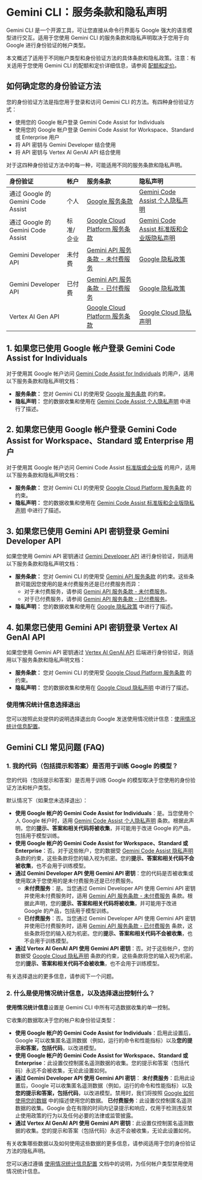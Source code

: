 # Gemini CLI：服务条款和隐私声明

Gemini CLI 是一个开源工具，可让您直接从命令行界面与 Google 强大的语言模型进行交互。适用于您使用 Gemini CLI 的服务条款和隐私声明取决于您用于向 Google 进行身份验证的帐户类型。

本文概述了适用于不同帐户类型和身份验证方法的具体条款和隐私政策。注意：有关适用于您使用 Gemini CLI 的配额和定价详细信息，请参阅 [配额和定价](./quota-and-pricing.md)。

## 如何确定您的身份验证方法

您的身份验证方法是指您用于登录和访问 Gemini CLI 的方法。有四种身份验证方式：

- 使用您的 Google 帐户登录 Gemini Code Assist for Individuals
- 使用您的 Google 帐户登录 Gemini Code Assist for Workspace、Standard 或 Enterprise 用户
- 将 API 密钥与 Gemini Developer 结合使用
- 将 API 密钥与 Vertex AI GenAI API 结合使用

对于这四种身份验证方法中的每一种，可能适用不同的服务条款和隐私声明。

| 身份验证                | 帐户             | 服务条款                                                                                        | 隐私声明                                                                                                                                                                                   |
| :---------------------------- | :------------------ | :------------------------------------------------------------------------------------------------------ | :----------------------------------------------------------------------------------------------------------------------------------------------------------------------------------------------- |
| 通过 Google 的 Gemini Code Assist | 个人          | [Google 服务条款](https://policies.google.com/terms?hl=en-US)                                   | [Gemini Code Assist 个人隐私声明](https://developers.google.com/gemini-code-assist/resources/privacy-notice-gemini-code-assist-individuals)                                    |
| 通过 Google 的 Gemini Code Assist | 标准/企业 | [Google Cloud Platform 服务条款](https://cloud.google.com/terms)                                | [Gemini Code Assist 标准版和企业版隐私声明](https://cloud.google.com/gemini/docs/codeassist/security-privacy-compliance#standard_and_enterprise_data_protection_and_privacy) |
| Gemini Developer API          | 未付费              | [Gemini API 服务条款 - 未付费服务](https://ai.google.dev/gemini-api/terms#unpaid-services) | [Google 隐私政策](https://policies.google.com/privacy)                                                                                                                                     |
| Gemini Developer API          | 已付费                | [Gemini API 服务条款 - 已付费服务](https://ai.google.dev/gemini-api/terms#paid-services)     | [Google 隐私政策](https://policies.google.com/privacy)                                                                                                                                     |
| Vertex AI Gen API             |                     | [Google Cloud Platform 服务条款](https://cloud.google.com/terms/service-terms/)                    | [Google Cloud 隐私声明](https://cloud.google.com/terms/cloud-privacy-notice)                                                                                                               |

## 1. 如果您已使用 Google 帐户登录 Gemini Code Assist for Individuals

对于使用其 Google 帐户访问 [Gemini Code Assist for Individuals](https://developers.google.com/gemini-code-assist/docs/overview#supported-features-gca) 的用户，适用以下服务条款和隐私声明文档：

- **服务条款：** 您对 Gemini CLI 的使用受 [Google 服务条款](https://policies.google.com/terms?hl=en-US) 的约束。
- **隐私声明：** 您的数据收集和使用在 [Gemini Code Assist 个人隐私声明](https://developers.google.com/gemini-code-assist/resources/privacy-notice-gemini-code-assist-individuals) 中进行了描述。

## 2. 如果您已使用 Google 帐户登录 Gemini Code Assist for Workspace、Standard 或 Enterprise 用户

对于使用其 Google 帐户访问 Gemini Code Assist [标准版或企业版](https://cloud.google.com/gemini/docs/codeassist/overview#editions-overview) 的用户，适用以下服务条款和隐私声明文档：

- **服务条款：** 您对 Gemini CLI 的使用受 [Google Cloud Platform 服务条款](https://cloud.google.com/terms) 的约束。
- **隐私声明：** 您的数据收集和使用在 [Gemini Code Assist 标准版和企业版隐私声明](https://cloud.google.com/gemini/docs/codeassist/security-privacy-compliance#standard_and_enterprise_data_protection_and_privacy) 中进行了描述。

## 3. 如果您已使用 Gemini API 密钥登录 Gemini Developer API

如果您使用 Gemini API 密钥通过 [Gemini Developer API](https://ai.google.dev/gemini-api/docs) 进行身份验证，则适用以下服务条款和隐私声明文档：

- **服务条款：** 您对 Gemini CLI 的使用受 [Gemini API 服务条款](https://ai.google.dev/gemini-api/terms) 的约束。这些条款可能因您使用的是未付费服务还是已付费服务而异：
  - 对于未付费服务，请参阅 [Gemini API 服务条款 - 未付费服务](https://ai.google.dev/gemini-api/terms#unpaid-services)。
  - 对于已付费服务，请参阅 [Gemini API 服务条款 - 已付费服务](https://ai.google.dev/gemini-api/terms#paid-services)。
- **隐私声明：** 您的数据收集和使用在 [Google 隐私政策](https://policies.google.com/privacy) 中进行了描述。

## 4. 如果您已使用 Gemini API 密钥登录 Vertex AI GenAI API

如果您使用 Gemini API 密钥通过 [Vertex AI GenAI API](https://cloud.google.com/vertex-ai/generative-ai/docs/reference/rest) 后端进行身份验证，则适用以下服务条款和隐私声明文档：

- **服务条款：** 您对 Gemini CLI 的使用受 [Google Cloud Platform 服务条款](https://cloud.google.com/terms/service-terms/) 的约束。
- **隐私声明：** 您的数据收集和使用在 [Google Cloud 隐私声明](https://cloud.google.com/terms/cloud-privacy-notice) 中进行了描述。

### 使用情况统计信息选择退出

您可以按照此处提供的说明选择退出向 Google 发送使用情况统计信息：[使用情况统计信息配置](./cli/configuration.md#usage-statistics)。

## Gemini CLI 常见问题 (FAQ)

### 1. 我的代码（包括提示和答案）是否用于训练 Google 的模型？

您的代码（包括提示和答案）是否用于训练 Google 的模型取决于您使用的身份验证方法和帐户类型。

默认情况下（如果您未选择退出）：

- **使用 Google 帐户的 Gemini Code Assist for Individuals**：是。当您使用个人 Google 帐户时，适用 [Gemini Code Assist 个人隐私声明](https://developers.google.com/gemini-code-assist/resources/privacy-notice-gemini-code-assist-individuals) 条款。根据此声明，您的**提示、答案和相关代码将被收集**，并可能用于改进 Google 的产品，包括用于模型训练。
- **使用 Google 帐户的 Gemini Code Assist for Workspace、Standard 或 Enterprise**：否。对于这些帐户，您的数据受 [Gemini Code Assist 隐私声明](https://cloud.google.com/gemini/docs/codeassist/security-privacy-compliance#standard_and_enterprise_data_protection_and_privacy) 条款的约束，这些条款将您的输入视为机密。您的**提示、答案和相关代码不会被收集**，也不会用于训练模型。
- **通过 Gemini Developer API 使用 Gemini API 密钥**：您的代码是否被收集或使用取决于您使用的是未付费服务还是已付费服务。
  - **未付费服务**：是。当您通过 Gemini Developer API 使用 Gemini API 密钥并使用未付费服务时，适用 [Gemini API 服务条款 - 未付费服务](https://ai.google.dev/gemini-api/terms#unpaid-services) 条款。根据此声明，您的**提示、答案和相关代码将被收集**，并可能用于改进 Google 的产品，包括用于模型训练。
  - **已付费服务**：否。当您通过 Gemini Developer API 使用 Gemini API 密钥并使用已付费服务时，适用 [Gemini API 服务条款 - 已付费服务](https://ai.google.dev/gemini-api/terms#paid-services) 条款，这些条款将您的输入视为机密。您的**提示、答案和相关代码不会被收集**，也不会用于训练模型。
- **通过 Vertex AI GenAI API 使用 Gemini API 密钥**：否。对于这些帐户，您的数据受 [Google Cloud 隐私声明](https://cloud.google.com/terms/cloud-privacy-notice) 条款的约束，这些条款将您的输入视为机密。您的**提示、答案和相关代码不会被收集**，也不会用于训练模型。

有关选择退出的更多信息，请参阅下一个问题。

### 2. 什么是使用情况统计信息，以及选择退出控制什么？

**使用情况统计信息**设置是 Gemini CLI 中所有可选数据收集的单一控制。

它收集的数据取决于您的帐户和身份验证类型：

- **使用 Google 帐户的 Gemini Code Assist for Individuals**：启用此设置后，Google 可以收集匿名遥测数据（例如，运行的命令和性能指标）以及**您的提示和答案，包括代码**，以改进模型。
- **使用 Google 帐户的 Gemini Code Assist for Workspace、Standard 或 Enterprise**：此设置仅控制匿名遥测数据的收集。您的提示和答案（包括代码）永远不会被收集，无论此设置如何。
- **通过 Gemini Developer API 使用 Gemini API 密钥**：
  **未付费服务**：启用此设置后，Google 可以收集匿名遥测数据（例如，运行的命令和性能指标）以及**您的提示和答案，包括代码**，以改进模型。禁用时，我们将按照 [Google 如何使用您的数据](https://ai.google.dev/gemini-api/terms#data-use-unpaid) 中的描述使用您的数据。
  **已付费服务**：此设置仅控制匿名遥测数据的收集。Google 会在有限的时间内记录提示和响应，仅用于检测违反禁止使用政策的行为以及任何必要的法律或监管披露。
- **通过 Vertex AI GenAI API 使用 Gemini API 密钥**：此设置仅控制匿名遥测数据的收集。您的提示和答案（包括代码）永远不会被收集，无论此设置如何。

有关收集哪些数据以及如何使用这些数据的更多信息，请参阅适用于您的身份验证方法的隐私声明。

您可以通过遵循 [使用情况统计信息配置](./cli/configuration.md#usage-statistics) 文档中的说明，为任何帐户类型禁用使用情况统计信息。
